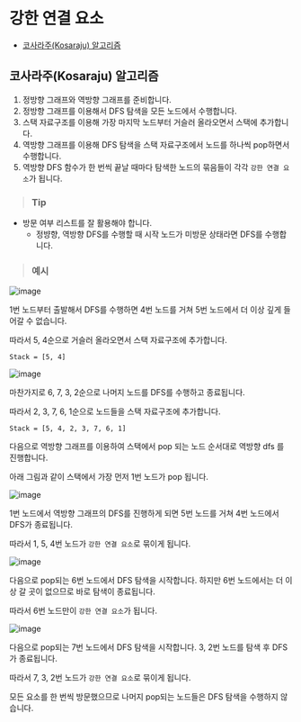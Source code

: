 # 강한 연결 요소

+ [코사라주(Kosaraju) 알고리즘](#코사라주-Kosaraju-알고리즘)

## 코사라주(Kosaraju) 알고리즘

1. 정방향 그래프와 역방향 그래프를 준비합니다.
2. 정방향 그래프를 이용해서 DFS 탐색을 모든 노드에서 수행합니다.
3. 스택 자료구조를 이용해 가장 마지막 노드부터 거슬러 올라오면서 스택에 추가합니다.
4. 역방향 그래프를 이용해 DFS 탐색을 스택 자료구조에서 노드를 하나씩 pop하면서 수행합니다.
5. 역방향 DFS 함수가 한 번씩 끝날 때마다 탐색한 노드의 묶음들이 각각 `강한 연결 요소`가 됩니다.

> <h3>Tip</h3>

- 방문 여부 리스트를 잘 활용해야 합니다.
  - 정뱡향, 역방향 DFS를 수행할 때 시작 노드가 미방문 상태라면 DFS를 수행합니다.

> <h3>예시</h3>

![image](https://user-images.githubusercontent.com/43658658/129837919-2a581258-50fc-4eeb-8e67-e5f585f21e75.png)

1번 노드부터 출발해서 DFS를 수행하면 4번 노드를 거쳐 5번 노드에서 더 이상 깊게 들어갈 수 없습니다. 

따라서 5, 4순으로 거슬러 올라오면서 스택 자료구조에 추가합니다.

`Stack = [5, 4]`

![image](https://user-images.githubusercontent.com/43658658/129837933-d682fc52-f8e7-4450-aeb7-343852fb672e.png)

마찬가지로 6, 7, 3, 2순으로 나머지 노드를 DFS를 수행하고 종료됩니다.

따라서 2, 3, 7, 6, 1순으로 노드들을 스택 자료구조에 추가합니다.

`Stack = [5, 4, 2, 3, 7, 6, 1]`

다음으로 역방향 그래프를 이용하여 스택에서 pop 되는 노드 순서대로 역방향 dfs 를 진행합니다. 

아래 그림과 같이 스택에서 가장 먼저 1번 노드가 pop 됩니다.

![image](https://user-images.githubusercontent.com/43658658/129838184-4ca59bc7-c3d2-4f2a-8ae3-cccd39d4f2ca.png)

1번 노드에서 역방향 그래프의 DFS를 진행하게 되면 5번 노드를 거쳐 4번 노드에서 DFS가 종료됩니다.

따라서 1, 5, 4번 노드가 `강한 연결 요소`로 묶이게 됩니다.

![image](https://user-images.githubusercontent.com/43658658/129838253-c6291ab1-8208-4b7a-a46c-8cb23a4e5d04.png)

다음으로 pop되는 6번 노드에서 DFS 탐색을 시작합니다. 하지만 6번 노드에서는 더 이상 갈 곳이 없으므로 바로 탐색이 종료됩니다.

따라서 6번 노드만이 `강한 연결 요소`가 됩니다.

![image](https://user-images.githubusercontent.com/43658658/129838314-24ec77d4-b325-46e7-ad10-0f1382c0e3ef.png)

다음으로 pop되는 7번 노드에서 DFS 탐색을 시작합니다. 3, 2번 노드를 탐색 후 DFS가 종료됩니다.

따라서 7, 3, 2번 노드가 `강한 연결 요소`로 묶이게 됩니다.

모든 요소를 한 번씩 방문했으므로 나머지 pop되는 노드들은 DFS 탐색을 수행하지 않습니다.

